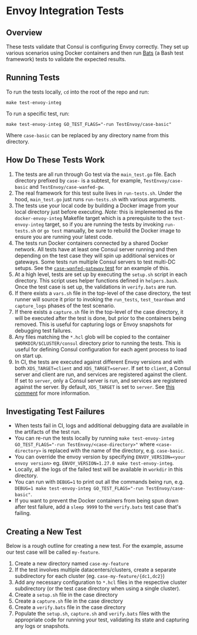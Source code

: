 # Envoy Integration Tests

## Overview

These tests validate that Consul is configuring Envoy correctly. They set up various scenarios using Docker containers and then run
[Bats](https://github.com/sstephenson/bats) (a Bash test framework) tests to validate the expected results.

## Running Tests

To run the tests locally, `cd` into the root of the repo and run:

```console
make test-envoy-integ
```

To run a specific test, run:

```console
make test-envoy-integ GO_TEST_FLAGS="-run TestEnvoy/case-basic"
```

Where `case-basic` can be replaced by any directory name from this directory.

## How Do These Tests Work

1. The tests are all run through Go test via the `main_test.go` file. Each directory prefixed by `case-` is a subtest, for example,
`TestEnvoy/case-basic` and `TestEnvoy/case-wanfed-gw`.
2. The real framework for this test suite lives in `run-tests.sh`. Under the hood, `main_test.go` just runs `run-tests.sh` with
   various arguments.
3. The tests use your local code by building a Docker image from your local directory just before executing.
   _Note:_ this is implemented as the `docker-envoy-integ` Makefile target which is a prerequisite to the `test-envoy-integ` target,
   so if you are running the tests by invoking `run-tests.sh` or `go test` manually, be sure to rebuild the Docker image to ensure
   you are running your latest code.
4. The tests run Docker containers connected by a shared Docker network. All tests have at least one Consul server running and then
   depending on the test case they will spin up additional services or gateways. Some tests run multiple Consul servers to test
   multi-DC setups. See the [`case-wanfed-gateway` test](./case-wanfed-gw) for an example of this.
5. At a high level, tests are set up by executing the `setup.sh` script in each directory. This script uses helper functions
   defined in `helpers.bash`. Once the test case is set up, the validations in `verify.bats` are run.
6. If there exists a `vars.sh` file in the top-level of the case directory, the test runner will source it prior to invoking
   the `run_tests`, `test_teardown` and `capture_logs` phases of the test scenario.
7. If there exists a `capture.sh` file in the top-level of the case directory, it will be executed after the test is done, but prior to
   the containers being removed. This is useful for capturing logs or Envoy snapshots for debugging test failures.
8. Any files matching the `*.hcl` glob will be copied to the container `$WORKDIR/$CLUSTER/consul` directory prior to running the tests.
   This is useful for defining Consul configuration for each agent process to load on start up.
9. In CI, the tests are executed against different Envoy versions and with both `XDS_TARGET=client` and `XDS_TARGET=server`.
   If set to `client`, a Consul server and client are run, and services are registered against the client. If set to `server`,
   only a Consul server is run, and services are registered against the server. By default, `XDS_TARGET` is set to `server`.
   See [this comment](https://github.com/hashicorp/consul/blob/70bb6a2abdbc5ed4a6e728e8da243c5394a631d1/test/integration/connect/envoy/run-tests.sh#L178-L212) for more information.

## Investigating Test Failures

* When tests fail in CI, logs and additional debugging data are available in the artifacts of the test run.
* You can re-run the tests locally by running `make test-envoy-integ GO_TEST_FLAGS="-run TestEnvoy/<case-directory>"` where `<case-directory>` is
  replaced with the name of the directory, e.g. `case-basic`.
* You can override the envoy version by specifying `ENVOY_VERSION=<your envoy version>` eg. `ENVOY_VERSION=1.27.0 make test-envoy-integ`.
* Locally, all the logs of the failed test will be available in `workdir` in this directory.
* You can run with `DEBUG=1` to print out all the commands being run, e.g. `DEBUG=1 make test-envoy-integ GO_TEST_FLAGS="-run TestEnvoy/case-basic"`.
* If you want to prevent the Docker containers from being spun down after test failure, add a `sleep 9999` to the `verify.bats` test case that's failing.

## Creating a New Test

Below is a rough outline for creating a new test. For the example, assume our test case will be called `my-feature`.
1. Create a new directory named `case-my-feature`
2. If the test involves multiple datacenters/clusters, create a separate subdirectory for each cluster (eg. `case-my-feature/{dc1,dc2}`)
3. Add any necessary configuration to `*.hcl` files in the respective cluster subdirectory (or the test case directory when using a single cluster).
4. Create a `setup.sh` file in the case directory
5. Create a `capture.sh` file in the case directory
6. Create a `verify.bats` file in the case directory
7. Populate the `setup.sh`, `capture.sh` and `verify.bats` files with the appropriate code for running your test, validating its state and capturing any logs or snapshots.
